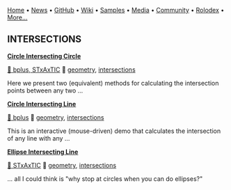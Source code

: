 [Home](https://qb64.com) • [News](/news.html) • [GitHub](/github.html) • [Wiki](/wiki.html) • [Samples](/samples.html) • [Media](/media.html) • [Community](/community.html) • [Rolodex](/rolodex.html) • [More...](/more.html)

## INTERSECTIONS

**[Circle Intersecting Circle](circle-intersecting-circle/index)**

[🐝 bplus, STxAxTIC](bplus,-stxaxtic) 🔗 [geometry](geometry), [intersections](intersections)

Here we present two (equivalent) methods for calculating the intersection points between any two ...

**[Circle Intersecting Line](circle-intersecting-line/index)**

[🐝 bplus](bplus) 🔗 [geometry](geometry), [intersections](intersections)

This is an interactive (mouse-driven) demo that calculates the intersection of any line with any ...

**[Ellipse Intersecting Line](ellipse-intersecting-line/index)**

[🐝 STxAxTIC](stxaxtic) 🔗 [geometry](geometry), [intersections](intersections)

... all I could think is "why stop at circles when you can do ellipses?"
